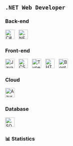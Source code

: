 **`.NET Web Developer`**
---

###  Back-end

<img 
    align="left" 
    alt="C#" 
    title="C#"
    width="30px" 
    style="padding-right: 10px;" 
    src="https://cdn.jsdelivr.net/gh/devicons/devicon@latest/icons/csharp/csharp-original.svg" />

<img 
    align="left" 
    alt=".NET" 
    title=".NET"
    width="30px" 
    style="padding-right: 10px;" 
    src="https://cdn.jsdelivr.net/gh/devicons/devicon@latest/icons/dotnetcore/dotnetcore-original.svg" />




<br/>
<br/>

###  Front-end

<img 
    align="left" 
    alt="JavaScript" 
    title="JavaScript"
    width="30px" 
    style="padding-right: 10px;" 
    src="https://cdn.jsdelivr.net/gh/devicons/devicon@latest/icons/javascript/javascript-original.svg" />

<img 
    align="left" 
    alt="CSS" 
    title="CSS"
    width="30px" 
    style="padding-right: 10px;" 
    src="https://cdn.jsdelivr.net/gh/devicons/devicon@latest/icons/css3/css3-original.svg" />
<img 
    align="left" 
    alt="TypeScript" 
    title="TypeScript" 
    width="30px" 
    style="padding-right: 10px;" 
    src="https://cdn.jsdelivr.net/gh/devicons/devicon@latest/icons/typescript/typescript-original.svg" />

<img 
    align="left" 
    alt="HTML"
    title="HTML" 
    width="30px" 
    style="padding-right: 10px;" 
    src="https://cdn.jsdelivr.net/gh/devicons/devicon@latest/icons/html5/html5-original.svg" />

<img 
    align="left" 
    alt="Bootstrap"
    title="Bootstrap" 
    width="30px" 
    style="padding-right: 10px;" 
    src="https://cdn.jsdelivr.net/gh/devicons/devicon@latest/icons/bootstrap/bootstrap-original.svg" />

<br/>
<br/>

###  Cloud

<img 
    align="left" 
    alt="Azure" 
    title="Azure"
    width="30px" 
    style="padding-right: 10px;" 
    src="https://cdn.jsdelivr.net/gh/devicons/devicon@latest/icons/azure/azure-original.svg" />

<br/>
<br/>

###  Database

<img 
    align="left" 
    alt=".SQL Server" 
    title="SQL Server"
    width="30px" 
    style="padding-right: 10px;" 
    src="https://cdn.jsdelivr.net/gh/devicons/devicon@latest/icons/azuresqldatabase/azuresqldatabase-original.svg" />



<br/>
<br/>

### 📊 Statistics



